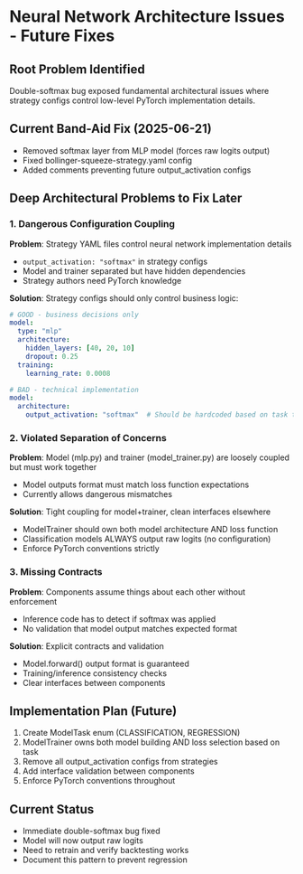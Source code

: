 # Neural Network Architecture Issues - Future Fixes

## Root Problem Identified
Double-softmax bug exposed fundamental architectural issues where strategy configs control low-level PyTorch implementation details.

## Current Band-Aid Fix (2025-06-21)
- Removed softmax layer from MLP model (forces raw logits output)
- Fixed bollinger-squeeze-strategy.yaml config
- Added comments preventing future output_activation configs

## Deep Architectural Problems to Fix Later

### 1. Dangerous Configuration Coupling
**Problem**: Strategy YAML files control neural network implementation details
- `output_activation: "softmax"` in strategy configs
- Model and trainer separated but have hidden dependencies
- Strategy authors need PyTorch knowledge

**Solution**: Strategy configs should only control business logic:
```yaml
# GOOD - business decisions only
model:
  type: "mlp" 
  architecture:
    hidden_layers: [40, 20, 10]
    dropout: 0.25
  training:
    learning_rate: 0.0008

# BAD - technical implementation
model:
  architecture:
    output_activation: "softmax"  # Should be hardcoded based on task type
```

### 2. Violated Separation of Concerns
**Problem**: Model (mlp.py) and trainer (model_trainer.py) are loosely coupled but must work together
- Model outputs format must match loss function expectations
- Currently allows dangerous mismatches

**Solution**: Tight coupling for model+trainer, clean interfaces elsewhere
- ModelTrainer should own both model architecture AND loss function
- Classification models ALWAYS output raw logits (no configuration)
- Enforce PyTorch conventions strictly

### 3. Missing Contracts
**Problem**: Components assume things about each other without enforcement
- Inference code has to detect if softmax was applied
- No validation that model output matches expected format

**Solution**: Explicit contracts and validation
- Model.forward() output format is guaranteed
- Training/inference consistency checks
- Clear interfaces between components

## Implementation Plan (Future)
1. Create ModelTask enum (CLASSIFICATION, REGRESSION) 
2. ModelTrainer owns both model building AND loss selection based on task
3. Remove all output_activation configs from strategies
4. Add interface validation between components
5. Enforce PyTorch conventions throughout

## Current Status
- Immediate double-softmax bug fixed
- Model will now output raw logits
- Need to retrain and verify backtesting works
- Document this pattern to prevent regression